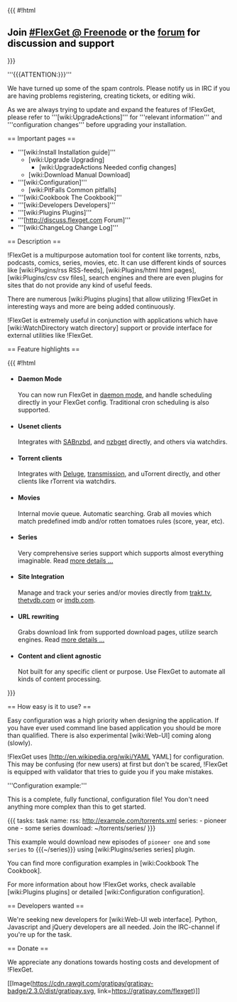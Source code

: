 {{{
#!html
<h2 style="text-align: left; color: #000">Join <a href="http://webchat.freenode.net/?channels=#flexget">#FlexGet @ Freenode</a> or the <a href="http://discuss.flexget.com">forum</a> for discussion and support</font></h2>
}}}

'''{{{ATTENTION:}}}'''

  We have turned up some of the spam controls. Please notify us in IRC if you are having problems registering, creating tickets, or editing wiki.

  As we are always trying to update and expand the features of !FlexGet, please refer to '''[wiki:UpgradeActions]''' for '''relevant information''' and '''configuration changes''' before upgrading your installation. 


== Important pages ==

 * '''[wiki:Install Installation guide]'''
   * [wiki:Upgrade Upgrading]
     * [wiki:UpgradeActions Needed config changes]
   * [wiki:Download Manual Download]
 * '''[wiki:Configuration]'''
   * [wiki:PitFalls Common pitfalls]
 * '''[wiki:Cookbook The Cookbook]'''
 * '''[wiki:Developers Developers]'''
 * '''[wiki:Plugins Plugins]'''
 * '''[http://discuss.flexget.com Forum]'''
 * '''[wiki:ChangeLog Change Log]'''


== Description ==

!FlexGet is a multipurpose automation tool for content like torrents, nzbs, podcasts, comics, series, movies, etc. It can use different kinds of sources like [wiki:Plugins/rss RSS-feeds], [wiki:Plugins/html html pages], [wiki:Plugins/csv csv files], search engines and there are even plugins for sites that do not provide any kind of useful feeds.

There are numerous [wiki:Plugins plugins] that allow utilizing !FlexGet in interesting ways and more are being added continuously.

!FlexGet is extremely useful in conjunction with applications which have [wiki:WatchDirectory watch directory] support or provide interface for external utilities like !FlexGet.


== Feature highlights ==

{{{
#!html
<ul id="features">
  <li>
    <h4>Daemon Mode</h4>
    <p>
       You can now run FlexGet in <a href="http://flexget.com/wiki/Daemon">daemon mode</a>, and handle scheduling directly in your FlexGet config. Traditional cron scheduling is also supported.
    </p>
  </li>
  <li>
    <h4>Usenet clients</h4>
    <p>
       Integrates with <a href="http://sabnzbd.org/">SABnzbd</a>, and <a href="http://nzbget.sourceforge.net/">nzbget</a> directly, and others via watchdirs.
    </p>
  </li>
  <li>
    <h4>Torrent clients</h4>
    <p>
       Integrates with <a href="http://deluge-torrent.org/">Deluge</a>, <a href="http://www.transmissionbt.com/">transmission</a>, and uTorrent directly, and other clients like rTorrent via watchdirs.
    </p>
  </li>
  <li>
    <h4>Movies</h4>
    <p>
       Internal movie queue. Automatic searching. Grab all movies which match predefined imdb and/or rotten tomatoes rules (score, year, etc).
    </p>
  </li>
  <li>
    <h4>Series</h4>
    <p>
      Very comprehensive series support which supports almost everything imaginable. Read <a href="http://flexget.com/wiki/Plugins/series">more details ...</a>
    </p>
  </li>
  <li>
    <h4>Site Integration</h4>
    <p>
       Manage and track your series and/or movies directly from <a href="http://trakt.tv/">trakt.tv</a>, <a href="http://thetvdb.com">thetvdb.com</a> or <a href="http://imdb.com">imdb.com</a>.
    </p>
  </li>
  <li>
    <h4>URL rewriting</h4>
    <p>
       Grabs download link from supported download pages, utilize search engines. Read <a href="http://flexget.com/wiki/URLRewriters">more details ...</a>
    </p>
  </li>
  <li>
    <h4>Content and client agnostic</h4>
    <p>
       Not built for any specific client or purpose. Use FlexGet to automate all kinds of content processing.
    </p>
  </li>
</ul>
<div style="clear:left;"/>
}}}


== How easy is it to use? ==

Easy configuration was a high priority when designing the application. If you have ever used command line based application you should be more than qualified. There is also experimental [wiki:Web-UI] coming along (slowly).

!FlexGet uses [http://en.wikipedia.org/wiki/YAML YAML] for configuration. This may be confusing (for new users) at first but don't be scared, !FlexGet is equipped with validator that tries to guide you if you make mistakes.

'''Configuration example:''' 

This is a complete, fully functional, configuration file! You don't need anything more complex than this to get started.

{{{
tasks:
  task name:
    rss: http://example.com/torrents.xml
    series:
      - pioneer one
      - some series
    download: ~/torrents/series/
}}}

This example would download new episodes of `pioneer one` and `some series` to {{{~/series}}} using [wiki:Plugins/series series] plugin.

You can find more configuration examples in [wiki:Cookbook The Cookbook].

For more information about how !FlexGet works, check available [wiki:Plugins plugins] or detailed [wiki:Configuration configuration].


== Developers wanted ==

We're seeking new developers for [wiki:Web-UI web interface]. Python, Javascript and jQuery developers are all needed. Join the IRC-channel if you're up for the task.

== Donate ==

We appreciate any donations towards hosting costs and development of !FlexGet.

[[Image(https://cdn.rawgit.com/gratipay/gratipay-badge/2.3.0/dist/gratipay.svg, link=https://gratipay.com/flexget)]]